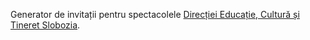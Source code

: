 Generator de invitații pentru spectacolele [Direcției Educație, Cultură și Tineret Slobozia](https://cultura-slobozia.ro).
